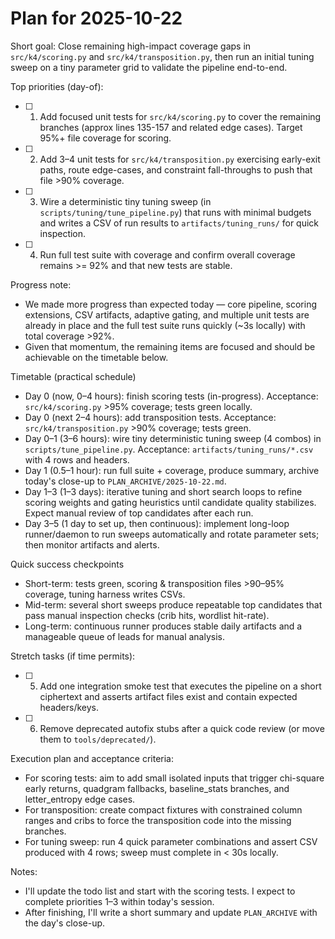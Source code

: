 # Plan for 2025-10-22

Short goal: Close remaining high-impact coverage gaps in `src/k4/scoring.py` and `src/k4/transposition.py`, then run an initial tuning sweep on a tiny parameter grid to validate the pipeline end-to-end.

Top priorities (day-of):

- [ ] 1) Add focused unit tests for `src/k4/scoring.py` to cover the remaining branches (approx lines 135-157 and related edge cases). Target 95%+ file coverage for scoring.
- [ ] 2) Add 3–4 unit tests for `src/k4/transposition.py` exercising early-exit paths, route edge-cases, and constraint fall-throughs to push that file >90% coverage.
- [ ] 3) Wire a deterministic tiny tuning sweep (in `scripts/tuning/tune_pipeline.py`) that runs with minimal budgets and writes a CSV of run results to `artifacts/tuning_runs/` for quick inspection.
- [ ] 4) Run full test suite with coverage and confirm overall coverage remains >= 92% and that new tests are stable.

Progress note:

- We made more progress than expected today — core pipeline, scoring extensions, CSV artifacts, adaptive gating, and multiple unit tests are already in place and the full test suite runs quickly (~3s locally) with total coverage >92%.
- Given that momentum, the remaining items are focused and should be achievable on the timetable below.

Timetable (practical schedule)

- Day 0 (now, 0–4 hours): finish scoring tests (in-progress). Acceptance: `src/k4/scoring.py` >95% coverage; tests green locally.
- Day 0 (next 2–4 hours): add transposition tests. Acceptance: `src/k4/transposition.py` >90% coverage; tests green.
- Day 0–1 (3–6 hours): wire tiny deterministic tuning sweep (4 combos) in `scripts/tune_pipeline.py`. Acceptance: `artifacts/tuning_runs/*.csv` with 4 rows and headers.
- Day 1 (0.5–1 hour): run full suite + coverage, produce summary, archive today's close-up to `PLAN_ARCHIVE/2025-10-22.md`.
- Day 1–3 (1–3 days): iterative tuning and short search loops to refine scoring weights and gating heuristics until candidate quality stabilizes. Expect manual review of top candidates after each run.
- Day 3–5 (1 day to set up, then continuous): implement long-loop runner/daemon to run sweeps automatically and rotate parameter sets; then monitor artifacts and alerts.

Quick success checkpoints

- Short-term: tests green, scoring & transposition files >90–95% coverage, tuning harness writes CSVs.
- Mid-term: several short sweeps produce repeatable top candidates that pass manual inspection checks (crib hits, wordlist hit-rate).
- Long-term: continuous runner produces stable daily artifacts and a manageable queue of leads for manual analysis.

Stretch tasks (if time permits):

- [ ] 5) Add one integration smoke test that executes the pipeline on a short ciphertext and asserts artifact files exist and contain expected headers/keys.
- [ ] 6) Remove deprecated autofix stubs after a quick code review (or move them to `tools/deprecated/`).

Execution plan and acceptance criteria:

- For scoring tests: aim to add small isolated inputs that trigger chi-square early returns, quadgram fallbacks, baseline_stats branches, and letter_entropy edge cases.
- For transposition: create compact fixtures with constrained column ranges and cribs to force the transposition code into the missing branches.
- For tuning sweep: run 4 quick parameter combinations and assert CSV produced with 4 rows; sweep must complete in < 30s locally.

Notes:

- I'll update the todo list and start with the scoring tests. I expect to complete priorities 1–3 within today's session.
- After finishing, I'll write a short summary and update `PLAN_ARCHIVE` with the day's close-up.
